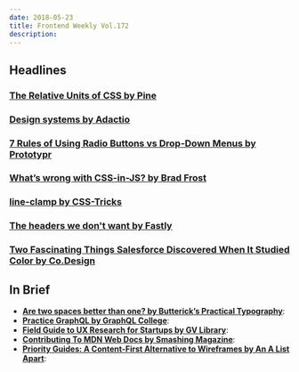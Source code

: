 ```yaml
---
date: 2018-05-23
title: Frontend Weekly Vol.172
description: 
---
```


## Headlines

### [The Relative Units of CSS by Pine](https://pineco.de/the-relative-units-of-css/)


### [Design systems by Adactio](https://adactio.com/journal/13844)


### [7 Rules of Using Radio Buttons vs Drop-Down Menus by Prototypr](https://blog.prototypr.io/7-rules-of-using-radio-buttons-vs-drop-down-menus-fddf50d312d1)


### [What’s wrong with CSS-in-JS? by Brad Frost](http://bradfrost.com/blog/link/whats-wrong-with-css-in-js/)


### [line-clamp by CSS-Tricks](https://css-tricks.com/almanac/properties/l/line-clamp/)


### [The headers we don't want by Fastly](https://www.fastly.com/blog/headers-we-dont-want)


### [Two Fascinating Things Salesforce Discovered When It Studied Color by Co.Design](https://www.fastcodesign.com/90169654/two-fascinating-things-salesforce-discovered-when-it-studied-color)

## In Brief

- [**Are two spaces better than one? by Butterick’s Practical Typography**](https://practicaltypography.com/are-two-spaces-better-than-one.html):
- [**Practice GraphQL by GraphQL College**](https://www.graphql.college/practice-graphql/):
- [**Field Guide to UX Research for Startups by GV Library**](https://library.gv.com/field-guide-to-ux-research-for-startups-8569114c27fb):
- [**Contributing To MDN Web Docs by Smashing Magazine**](https://www.smashingmagazine.com/2018/05/contributing-mdn-webdocs/):
- [**Priority Guides: A Content-First Alternative to Wireframes by An A List Apart**](http://alistapart.com/article/priority-guides-a-content-first-alternative-to-wireframes):